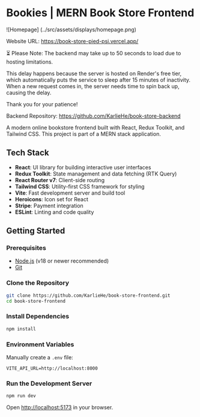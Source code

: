 # Bookies | MERN Book Store Frontend

![Homepage] (../src/assets/displays/homepage.png)

Website URL: https://book-store-pied-psi.vercel.app/

⏳ Please Note:
The backend may take up to 50 seconds to load due to hosting limitations.

This delay happens because the server is hosted on Render's free tier, which automatically puts the service to sleep after 15 minutes of inactivity. When a new request comes in, the server needs time to spin back up, causing the delay.

Thank you for your patience!

Backend Repository: https://github.com/KarlieHe/book-store-backend

A modern online bookstore frontend built with React, Redux Toolkit, and Tailwind CSS. This project is part of a MERN stack application.

## Tech Stack

- **React**: UI library for building interactive user interfaces
- **Redux Toolkit**: State management and data fetching (RTK Query)
- **React Router v7**: Client-side routing
- **Tailwind CSS**: Utility-first CSS framework for styling
- **Vite**: Fast development server and build tool
- **Heroicons**: Icon set for React
- **Stripe**: Payment integration
- **ESLint**: Linting and code quality

## Getting Started

### Prerequisites

- [Node.js](https://nodejs.org/) (v18 or newer recommended)
- [Git](https://git-scm.com/)

### Clone the Repository

```sh
git clone https://github.com/KarlieHe/book-store-frontend.git
cd book-store-frontend
```

### Install Dependencies

```sh
npm install
```

### Environment Variables

Manually create a `.env` file:

```
VITE_API_URL=http://localhost:8000
```

### Run the Development Server

```sh
npm run dev
```

Open [http://localhost:5173](http://localhost:5173) in your browser.
